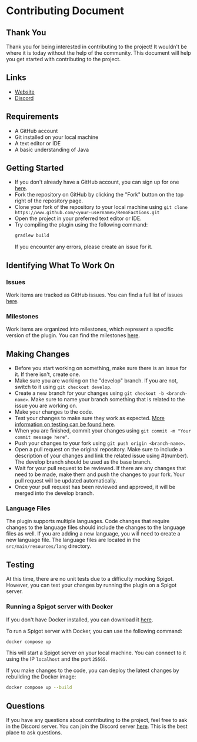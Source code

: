 # Contributing Document
## Thank You
Thank you for being interested in contributing to the project! It wouldn't be where it is today without the help of the community. This document will help you get started with contributing to the project.

## Links
- [Website](https://dansplugins.com)
- [Discord](https://discord.gg/xXtuAQ2)

## Requirements
- A GitHub account
- Git installed on your local machine
- A text editor or IDE
- A basic understanding of Java

## Getting Started
- If you don't already have a GitHub account, you can sign up for one [here](https://github.com/signup).
- Fork the repository on GitHub by clicking the "Fork" button on the top right of the repository page.
- Clone your fork of the repository to your local machine using `git clone https://www.github.com/<your-username>/RemoFactions.git`
- Open the project in your preferred text editor or IDE.
- Try compiling the plugin using the following command:
  ```bash
  gradlew build
  ```
  If you encounter any errors, please create an issue for it.

## Identifying What To Work On
### Issues
Work items are tracked as GitHub issues. You can find a full list of issues [here](https://github.com/Dans-Plugins/RemoFactions/issues).

### Milestones
Work items are organized into milestones, which represent a specific version of the plugin. You can find the milestones [here](https://github.com/Dans-Plugins/RemoFactions/milestones).

## Making Changes
- Before you start working on something, make sure there is an issue for it. If there isn't, create one.
- Make sure you are working on the "develop" branch. If you are not, switch to it using `git checkout develop`.
- Create a new branch for your changes using `git checkout -b <branch-name>`. Make sure to name your branch something that is related to the issue you are working on.
- Make your changes to the code.
- Test your changes to make sure they work as expected. [More information on testing can be found here](#testing).
- When you are finished, commit your changes using `git commit -m "Your commit message here"`.
- Push your changes to your fork using `git push origin <branch-name>`.
- Open a pull request on the original repository. Make sure to include a description of your changes and link the related issue using #(number). The develop branch should be used as the base branch.
- Wait for your pull request to be reviewed. If there are any changes that need to be made, make them and push the changes to your fork. Your pull request will be updated automatically.
- Once your pull request has been reviewed and approved, it will be merged into the develop branch.

### Language Files
The plugin supports multiple languages. Code changes that require changes to the language files should include the changes to the language files as well. If you are adding a new language, you will need to create a new language file. The language files are located in the `src/main/resources/lang` directory.

## Testing
At this time, there are no unit tests due to a difficulty mocking Spigot. However, you can test your changes by running the plugin on a Spigot server.

### Running a Spigot server with Docker
If you don't have Docker installed, you can download it [here](https://www.docker.com/products/docker-desktop).

To run a Spigot server with Docker, you can use the following command:
```bash
docker compose up
```

This will start a Spigot server on your local machine. You can connect to it using the IP `localhost` and the port `25565`.

If you make changes to the code, you can deploy the latest changes by rebuilding the Docker image:
```bash
docker compose up --build
```

## Questions
If you have any questions about contributing to the project, feel free to ask in the Discord server. You can join the Discord server [here](https://discord.gg/xXtuAQ2). This is the best place to ask questions.